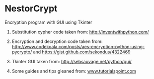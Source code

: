 # NestorCrypt
Encryption program with GUI using Tkinter

1. Substitution cypher code taken from: http://inventwithpython.com/

2. Encryption and decryption code taken from: http://www.codekoala.com/posts/aes-encryption-python-using-pycrypto/ and 
https://gist.github.com/sekondus/4322469

3. Tkinter GUI taken from: http://sebsauvage.net/python/gui/

4. Some guides and tips gleaned from: www.tutorialspoint.com
